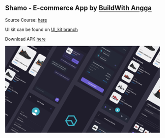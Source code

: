 ## Shamo - E-commerce App by [BuildWith Angga](www.buildwithangga.com)
Source Course: [here](https://buildwithangga.com/kelas/full-stack-laravel-flutter-e-commerce-app)

UI kit can be found on [UI_kit branch](https://github.com/gwijaya94/shamo-app-frontend/tree/ui_kit)

Download APK [here](https://github.com/gwijaya94/shamo-app-frontend/blob/ui_kit/archive/ui-kit.apk)

![App UI Preview](https://github.com/gwijaya94/shamo-app-frontend/blob/ui_kit/archive/Cover.png)


<!-- # shamo_frontend

A new Flutter project.

## Getting Started

This project is a starting point for a Flutter application.

A few resources to get you started if this is your first Flutter project:

- [Lab: Write your first Flutter app](https://flutter.dev/docs/get-started/codelab)
- [Cookbook: Useful Flutter samples](https://flutter.dev/docs/cookbook)

For help getting started with Flutter, view our
[online documentation](https://flutter.dev/docs), which offers tutorials,
samples, guidance on mobile development, and a full API reference. -->
